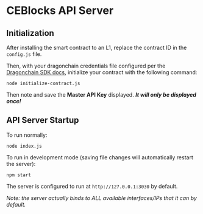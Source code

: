 # CEBlocks API Server

## Initialization

After installing the smart contract to an L1, replace the contract ID in the `config.js` file.

Then, with your dragonchain credentials file configured per the [Dragonchain SDK docs](https://node-sdk-docs.dragonchain.com/latest/index.html#configuration), initialize your contract with the following command:

```node initialize-contract.js```

Then note and save the **Master API Key** displayed. ***It will only be displayed once!***

## API Server Startup

To run normally:

```node index.js```

To run in development mode (saving file changes will automatically restart the server):

```npm start```

The server is configured to run at `http://127.0.0.1:3030` by default.

*Note: the server actually binds to ALL available interfaces/IPs that it can by default.*